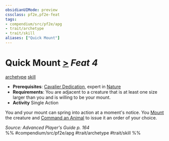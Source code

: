 ```yaml
---
obsidianUIMode: preview
cssclass: pf2e,pf2e-feat
tags:
- compendium/src/pf2e/apg
- trait/archetype
- trait/skill
aliases: ["Quick Mount"]
---
```

# Quick Mount  [>](../../rules/core-rulebook/chapter-9-playing-the-game.md#Actions "Single Action") *Feat 4*  
[archetype](../../rules/traits/archetype.md)  [skill](../../rules/traits/skill.md)  

- **Prerequisites**: [Cavalier Dedication](cavalier-dedication-apg.md), expert in [Nature](../skills.md#Nature)
- **Requirements**: You are adjacent to a creature that is at least one size larger than you and is willing to be your mount.
- **Activity** Single Action

You and your mount can spring into action at a moment's notice. You [Mount](../../rules/actions/mount.md) the creature and [Command an Animal](../../rules/actions/command-an-animal.md) to issue it an order of your choice.

*Source: Advanced Player's Guide p. 164*  
%% #compendium/src/pf2e/apg #trait/archetype #trait/skill %%